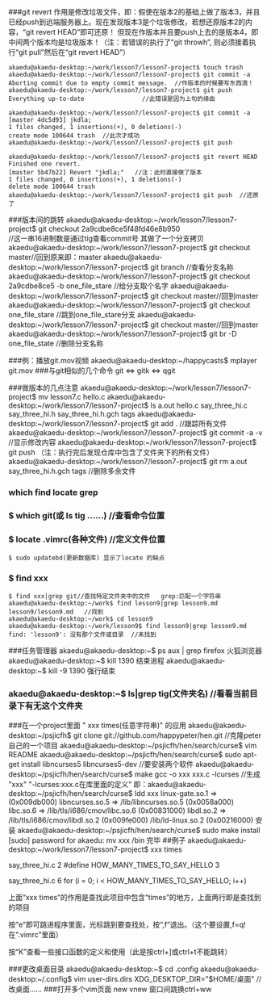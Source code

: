 

###git revert
作用是修改垃圾文件，即：假使在版本2的基础上做了版本3，并且已经push到远端服务器上。现在发现版本3是个垃圾修改，若想还原版本2的内容，“git revert HEAD”即可还原！
但现在作版本并且要push上去的是版本4，即中间两个版本均是垃圾版本！（注：若错误的执行了“git throwh”, 则必须接着执行“git pull”然后在“git revert HEAD”）

    akaedu@akaedu-desktop:~/work/lesson7/lesson7-project$ touch trash
    akaedu@akaedu-desktop:~/work/lesson7/lesson7-project$ git commit -a
    Aborting commit due to empty commit message.  //作版本的时候要写东西滴！
    akaedu@akaedu-desktop:~/work/lesson7/lesson7-project$ git push
    Everything up-to-date                //此错误是因为上句的缘由

    akaedu@akaedu-desktop:~/work/lesson7/lesson7-project$ git commit -a
    [master 4dc5d93] jkdla;
    1 files changed, 1 insertions(+), 0 deletions(-)
    create mode 100644 trash  //此次才成功
    akaedu@akaedu-desktop:~/work/lesson7/lesson7-project$ git push

    akaedu@akaedu-desktop:~/work/lesson7/lesson7-project$ git revert HEAD
    Finished one revert.
    [master 5b47b22] Revert "jkdla;"   //注：此时直接做了版本
    1 files changed, 0 insertions(+), 1 deletions(-)
    delete mode 100644 trash
    akaedu@akaedu-desktop:~/work/lesson7/lesson7-project$ git push  //还原了

###版本间的跳转
    akaedu@akaedu-desktop:~/work/lesson7/lesson7-project$ git checkout 2a9cdbe8ce5f48fd46e8b950   
                                //这一串16进制数是通过tig查看commit号 其做了一个分支拷贝
    akaedu@akaedu-desktop:~/work/lesson7/lesson7-project$ git checkout master//回到原来即：master
    akaedu@akaedu-desktop:~/work/lesson7/lesson7-project$ git branch //查看分支名称
    akaedu@akaedu-desktop:~/work/lesson7/lesson7-project$ git checkout 2a9cdbe8ce5 -b one_file_stare //给分支取个名字
    akaedu@akaedu-desktop:~/work/lesson7/lesson7-project$ git checkout master//回到master
    akaedu@akaedu-desktop:~/work/lesson7/lesson7-project$ git checkout one_file_stare //跳到one_file_stare分支
    akaedu@akaedu-desktop:~/work/lesson7/lesson7-project$ git checkout master//回到master
    akaedu@akaedu-desktop:~/work/lesson7/lesson7-project$ git br -D one_file_state //删除分支名称

###例：播放git.mov视频
    akaedu@akaedu-desktop:~/happycasts$ mplayer git.mov
###与git相似的几个命令
git <=> gitk <=> qgit

###做版本的几点注意
    akaedu@akaedu-desktop:~/work/lesson7/lesson7-project$ mv lesson7.c hello.c
    akaedu@akaedu-desktop:~/work/lesson7/lesson7-project$ ls
    a.out  hello.c  say_three_hi.c  say_three_hi.h  say_three_hi.h.gch  tags
    akaedu@akaedu-desktop:~/work/lesson7/lesson7-project$ git add . //跟踪所有文件
    akaedu@akaedu-desktop:~/work/lesson7/lesson7-project$ git commit -a -v //显示修改内容
    akaedu@akaedu-desktop:~/work/lesson7/lesson7-project$ git push
    （注：执行完后发现仓库中包含了文件夹下的所有文件）
    akaedu@akaedu-desktop:~/work/lesson7/lesson7-project$ git rm a.out say_three_hi.h.gch tags //删除多余文件


### which  find locate  grep
### $ which git(或 ls tig ……) //查看命令位置
### $ locate .vimrc(各种文件) //定义文件位置
    $ sudo updatebd(更新数据库) 显示了locate 的缺点
### $ find xxx
    $ find xxx|grep git//查找特定文件夹中的文件   grep:匹配一个字符串
    akaedu@akaedu-desktop:~/work$ find lesson9|grep lesson9.md
    lesson9/lesson9.md   //找到
    akaedu@akaedu-desktop:~/work$ cd lesson9
    akaedu@akaedu-desktop:~/work/lesson9$ find lesson9|grep lesson9.md
    find: 'lesson9': 没有那个文件或目录  //未找到
###任务管理器
    akaedu@akaedu-desktop:~$ ps aux | grep firefox 火狐浏览器
    akaedu@akaedu-desktop:~$ kill 1390 结束进程
    akaedu@akaedu-desktop:~$ kill -9 1390 强行结束
###  akaedu@akaedu-desktop:~$ ls|grep tig(文件夹名) //看看当前目录下有无这个文件夹
###在一个project里面 " xxx times(任意字符串)" 的应用
    akaedu@akaedu-desktop:~/psjicfh$ git clone git://github.com/happypeter/hen.git  //克隆peter自己的一个项目
    akaedu@akaedu-desktop:~/psjicfh/hen/search/curse$ vim README
    akaedu@akaedu-desktop:~/psjicfh/hen/search/curse$ sudo apt-get install libncurses5 libncurses5-dev //要安装两个软件
    akaedu@akaedu-desktop:~/psjicfh/hen/search/curse$ make
    gcc -o xxx xxx.c -lcurses  //生成 "xxx" "-lcurses:xxx.c在库里面的定义"
    即：akaedu@akaedu-desktop:~/psjicfh/hen/search/curse$ ldd xxx
        linux-gate.so.1 =>  (0x009db000)
        libncurses.so.5 => /lib/libncurses.so.5 (0x0058a000)
        libc.so.6 => /lib/tls/i686/cmov/libc.so.6 (0x00831000)
        libdl.so.2 => /lib/tls/i686/cmov/libdl.so.2 (0x009fe000)
        /lib/ld-linux.so.2 (0x00216000)
    安装 akaedu@akaedu-desktop:~/psjicfh/hen/search/curse$ sudo make install
         [sudo] password for akaedu: 
         mv xxx /bin                                   完毕
##例子
akaedu@akaedu-desktop:~/work/lesson7/lesson7-project$ xxx times

say_three_hi.c      2        #define HOW_MANY_TIMES_TO_SAY_HELLO 3

say_three_hi.c      6        for (i = 0; i < HOW_MANY_TIMES_TO_SAY_HELLO; i++)

上面“xxx times”的作用是查找此项目中包含“times”的地方，上面两行即是查找到的项目

按“e”即可跳进程序里面，光标跳到要查找处，按“,f”退出。（这个要设置,f=q! 在“.vimrc”里面）

按“K”查看一些接口函数的定义和使用（此是按ctrl+]或ctrl+t不能跳转）

###更改桌面目录
    akaedu@akaedu-desktop:~$ cd .config
    akaedu@akaedu-desktop:~/.config$ vim user-dirs.dirs
    XDG_DESKTOP_DIR="$HOME/桌面" //改桌面……
###打开多个vim页面 new vnew  窗口间跳换ctrl+ww
